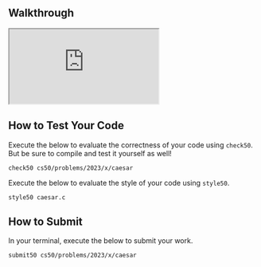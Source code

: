 
## Walkthrough

<div class="ratio ratio-16x9" data-video=""><iframe allow="accelerometer; autoplay; encrypted-media; gyroscope; picture-in-picture" allowfullscreen="" class="border" data-video="" src="https://www.youtube.com/embed/V2uusmv2wxI?modestbranding=0&amp;rel=0&amp;showinfo=0"></iframe></div>


## How to Test Your Code

Execute the below to evaluate the correctness of your code using `check50`. But be sure to compile and test it yourself as well!

    check50 cs50/problems/2023/x/caesar

Execute the below to evaluate the style of your code using `style50`.

    style50 caesar.c

## How to Submit

In your terminal, execute the below to submit your work.

    submit50 cs50/problems/2023/x/caesar
